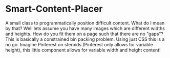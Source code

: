 Smart-Content-Placer
====================

A small class to programmatically position difficult content. What do I mean by that? Well lets assume you have many images which are different widths and heights. How do you fit them on a page such that there are no "gaps"? This is basically a constrained bin packing problem. Using just CSS this is a no go. Imagine Pinterest on steroids (Pinterest only allows for variable height), this little component allows for variable width and height content!
